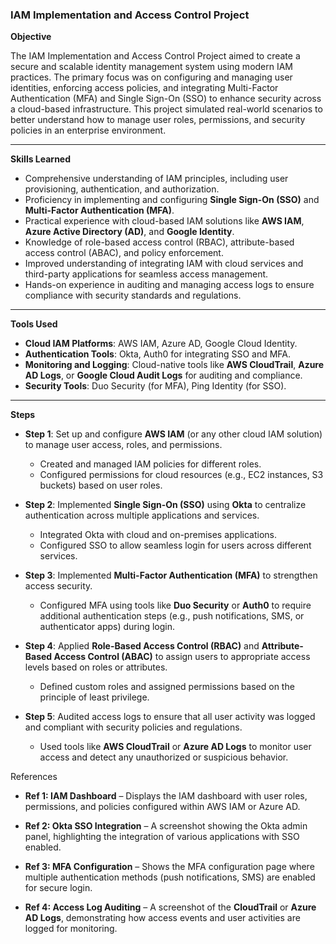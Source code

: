 ### **IAM Implementation and Access Control Project**

**Objective**

The IAM Implementation and Access Control Project aimed to create a secure and scalable identity management system using modern IAM practices. The primary focus was on configuring and managing user identities, enforcing access policies, and integrating Multi-Factor Authentication (MFA) and Single Sign-On (SSO) to enhance security across a cloud-based infrastructure. This project simulated real-world scenarios to better understand how to manage user roles, permissions, and security policies in an enterprise environment.

---

**Skills Learned**

- Comprehensive understanding of IAM principles, including user provisioning, authentication, and authorization.
- Proficiency in implementing and configuring **Single Sign-On (SSO)** and **Multi-Factor Authentication (MFA)**.
- Practical experience with cloud-based IAM solutions like **AWS IAM**, **Azure Active Directory (AD)**, and **Google Identity**.
- Knowledge of role-based access control (RBAC), attribute-based access control (ABAC), and policy enforcement.
- Improved understanding of integrating IAM with cloud services and third-party applications for seamless access management.
- Hands-on experience in auditing and managing access logs to ensure compliance with security standards and regulations.

---

**Tools Used**

- **Cloud IAM Platforms**: AWS IAM, Azure AD, Google Cloud Identity.
- **Authentication Tools**: Okta, Auth0 for integrating SSO and MFA.
- **Monitoring and Logging**: Cloud-native tools like **AWS CloudTrail**, **Azure AD Logs**, or **Google Cloud Audit Logs** for auditing and compliance.
- **Security Tools**: Duo Security (for MFA), Ping Identity (for SSO).

---

**Steps**

- **Step 1**: Set up and configure **AWS IAM** (or any other cloud IAM solution) to manage user access, roles, and permissions.
  
  - Created and managed IAM policies for different roles.
  - Configured permissions for cloud resources (e.g., EC2 instances, S3 buckets) based on user roles.

- **Step 2**: Implemented **Single Sign-On (SSO)** using **Okta** to centralize authentication across multiple applications and services.
  
  - Integrated Okta with cloud and on-premises applications.
  - Configured SSO to allow seamless login for users across different services.

- **Step 3**: Implemented **Multi-Factor Authentication (MFA)** to strengthen access security.
  
  - Configured MFA using tools like **Duo Security** or **Auth0** to require additional authentication steps (e.g., push notifications, SMS, or authenticator apps) during login.

- **Step 4**: Applied **Role-Based Access Control (RBAC)** and **Attribute-Based Access Control (ABAC)** to assign users to appropriate access levels based on roles or attributes.
  
  - Defined custom roles and assigned permissions based on the principle of least privilege.

- **Step 5**: Audited access logs to ensure that all user activity was logged and compliant with security policies and regulations.
  
  - Used tools like **AWS CloudTrail** or **Azure AD Logs** to monitor user access and detect any unauthorized or suspicious behavior.


References

- **Ref 1: IAM Dashboard** – Displays the IAM dashboard with user roles, permissions, and policies configured within AWS IAM or Azure AD.



- **Ref 2: Okta SSO Integration** – A screenshot showing the Okta admin panel, highlighting the integration of various applications with SSO enabled.



- **Ref 3: MFA Configuration** – Shows the MFA configuration page where multiple authentication methods (push notifications, SMS) are enabled for secure login.



- **Ref 4: Access Log Auditing** – A screenshot of the **CloudTrail** or **Azure AD Logs**, demonstrating how access events and user activities are logged for monitoring.



